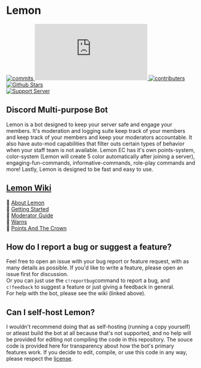 # Lemon
[![commits](https://img.shields.io/github/commit-activity/w/japandotorg/Lemon?logoColor=yellow&style=flat-square)
](https://github.com/japandotorg/Lemon/graphs/commit-activity)
[![discord.js](https://img.shields.io/node/v/discord.js?logoColor=orange&style=flat-square)
](https://www.npmjs.com/package/discord.js?source=post_page-----7b5fe27cb6fa----------------------)
[![contributers](https://img.shields.io/github/contributors/japandotorg/Lemon?style=flat-square)
](https://github.com/japandotorg/Lemon/graphs/contributors)
[![Github Stars](https://img.shields.io/github/stars/japandotorg?affiliations=OWNER&style=social)
](https://github.com/japandotorg/Lemon/stargazers)
<br>
[![Support Server](https://img.shields.io/discord/468341280179486720?style=for-the-badge)
](https://discord.gg/y9UCbWK2hJ)

## Discord Multi-purpose Bot
Lemon is a bot designed to keep your server safe and engage your members. It's moderation and logging suite keep track of your members and keep track of your members and keep your moderators accountable. It also have auto-mod capabilities that filter outs certain types of behavior when your staff team is not available. Lemon EC has it's own points-system, color-system (Lemon will create 5 color automatically after joining a server), engaging-fun-commands, informative-commands, role-play commands and more! Lastly, Lemon is designed to be fast and easy to use.

## [Lemon Wiki](https://github.com/japandotorg/Lemon/wiki)
🍋 [About Lemon](https://github.com/japandotorg/Lemon/wiki/About-Lemon) 
<br>
💛 [Getting Started](https://github.com/japandotorg/Lemon/wiki/Getting-Started)
<br>
🔨 [Moderator Guide](https://github.com/japandotorg/Lemon/wiki/Moderator-Guide)
<br>
🛑 [Warns](https://github.com/japandotorg/Lemon/wiki/Warns)
<br>
👑 [Points And The Crown](https://github.com/japandotorg/Lemon/wiki/Points-And-The-Crown)

## How do I report a bug or suggest a feature?
Feel free to open an issue with your bug report or feature request, with as many details as possible. If you'd like to write a feature, please open an issue first for discussion.
<br>
Or you can just use the `c!reportbug`command to report a bug, and `c!feedback` to suggest a feature or just giving a feedback in general.
<br>
For help with the bot, please see the wiki (linked above).

## Can I self-host Lemon?
I wouldn't recommend doing that as self-hosting (running a copy yourself) or atleast build the bot at all because that's not supported, and no help will be provided for editing not compiling the code in this repository. The souce code is provided here for transparency about how the bot's primary features work. If you decide to edit, compile, or use this code in any way, please respect the [license]().
